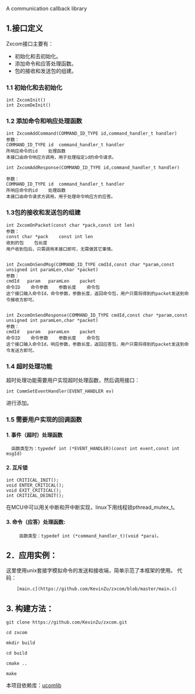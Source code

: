 A communication callback library


## 1.接口定义
Zxcom接口主要有：
 * 初始化和去初始化。
 * 添加命令和应答处理函数。
 * 包的接收和发送包的组建。

### 1.1 初始化和去初始化
```
int ZxcomInit()
int ZxcomDeInit()
```
### 1.2 添加命令和响应处理函数
```
int ZxcomAddCommand(COMMAND_ID_TYPE id,command_handler_t handler)
参数：
COMMAND_ID_TYPE id	command_handler_t handler
所响应命令的id	处理函数
本接口由命令响应方调用，用于处理指定id的命令请求。

int ZxcomAddResponse(COMMAND_ID_TYPE id,command_handler_t handler)

参数：
COMMAND_ID_TYPE id	command_handler_t handler
所响应命令的id	处理函数
本接口由命令请求方调用，用于处理命令响应方的应答。
```

### 1.3包的接收和发送包的组建
```
int ZxcomOnPacket(const char *pack,const int len)
参数：
const char *pack	const int len
收到的包	包长度
用户收到包后，只需调用本接口即可，无需做其它事情。


int ZxcomOnSendMsg(COMMAND_ID_TYPE cmdId,const char *param,const unsigned int paramLen,char *packet)
参数：
cmdId	param	paramLen	packet
命令ID	命令参数	参数长度	命令包
这个接口输入命令Id，命令参数，参数长度，返回命令包，用户只需将得到的packet发送到命令接收方即可。


int ZxcomOnSendResponse(COMMAND_ID_TYPE cmdId,const char *param,const unsigned int paramLen,char *packet)
参数：
cmdId	param	paramLen	packet
命令ID	命令参数	参数长度	命令包
这个接口输入命令Id，响应参数，参数长度，返回应答包，用户只需将得到的packet发送到命令发送方即可。
```

### 1.4 超时处理功能
超时处理功能需要用户实现超时处理函数，然后调用接口：
```
int CommSetEventHandler(EVENT_HANDLER ev)
```
进行添加。


### 1.5 需要用户实现的回调函数
#### 1.  事件（超时）处理函数
      函数类型为：typedef int (*EVENT_HANDLER)(const int event,const int msgId)
      
#### 2.  互斥锁
```
int CRITICAL_INIT();
void ENTER_CRITICAL();
void EXIT_CRITICAL();
int CRITICAL_DEINIT();
```
在MCU中可以用关中断和开中断实现，linux下用线程锁pthread_mutex_t。

#### 3. 命令（应答）处理函数:
```
     函数类型：typedef int (*command_handler_t)(void *para)。
```

## 2．应用实例：
这里使用unix套接字模拟命令的发送和接收端，简单示范了本框架的使用。
代码：
```
    [main.c](https://github.com/KevinZu/zxcom/blob/master/main.c)
```

## 3. 构建方法：

```
git clone https://github.com/KevinZu/zxcom.git

cd zxcom

mkdir build

cd build

cmake ..

make
```


本项目依赖库：[ucomlib](https://github.com/smtp-http/ucomlib.git)

